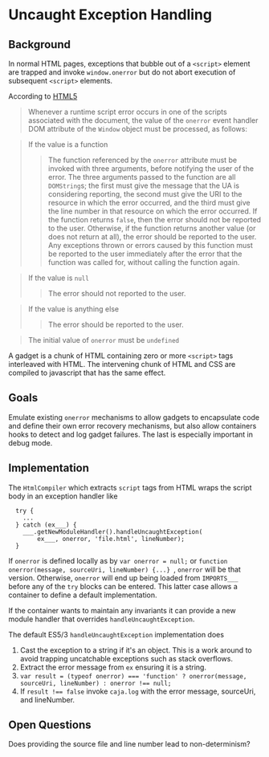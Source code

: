 # Uncaught Exception Handling #

## Background ##
In normal HTML pages, exceptions that bubble out of a `<script>` element are trapped and invoke `window.onerror` but do not abort execution of subsequent `<script>` elements.

According to [HTML5](http://www.w3.org/TR/html5/web-browsers.html#runtime-script-errors)

> Whenever a runtime script error occurs in one of the scripts associated with the
> document, the value of the `onerror` event handler DOM attribute of the
> `Window` object must be processed, as follows:

> If the value is a function
> > The function referenced by the `onerror` attribute must be invoked with
> > three arguments, before notifying the user of the error.
> > The three arguments passed to the function are all `DOMString`s; the first
> > must give the message that the UA is considering reporting, the second must give
> > the URI to the resource in which the error occurred, and the third must give the
> > line number in that resource on which the error occurred.
> > If the function returns `false`, then the error should not be reported to the
> > user. Otherwise, if the function returns another value (or does not return at
> > all), the error should be reported to the user.
> > Any exceptions thrown or errors caused by this function must be reported to the
> > user immediately after the error that the function was called for, without
> > calling the function again.


> If the value is `null`
> > The error should not reported to the user.


> If the value is anything else
> > The error should be reported to the user.


> The initial value of `onerror` must be `undefined`

A gadget is a chunk of HTML containing zero or more `<script>` tags interleaved with HTML.  The intervening chunk of HTML and CSS are compiled to javascript that has the same effect.



## Goals ##

Emulate existing `onerror` mechanisms to allow gadgets to encapsulate code and define their own error recovery mechanisms, but also allow containers hooks to detect and log gadget failures.  The last is especially important in debug mode.



## Implementation ##

The `HtmlCompiler` which extracts `script` tags from HTML wraps the script body in an exception handler like
```
  try {
    ...
  } catch (ex___) {
    ___.getNewModuleHandler().handleUncaughtException(
        ex___, onerror, 'file.html', lineNumber);
  }
```
If `onerror` is defined locally as by `var onerror = null;` or `function onerror(message, sourceUri, lineNumber) {...} `, `onerror` will be that version.  Otherwise, `onerror` will end up being loaded from `IMPORTS___` before any of the `try` blocks can be entered.  This latter case allows a container to define a default implementation.

If the container wants to maintain any invariants it can provide a new module handler that overrides `handleUncaughtException`.

The default ES5/3 `handleUncaughtException` implementation does
  1. Cast the exception to a string if it's an object.  This is a work around to avoid trapping uncatchable exceptions such as stack overflows.
  1. Extract the error message from `ex` ensuring it is a string.
  1. `var result = (typeof onerror) === 'function' ? onerror(message, sourceUri, lineNumber) : onerror !== null;`
  1. If `result !== false` invoke `caja.log` with the error message, sourceUri, and lineNumber.

## Open Questions ##
Does providing the source file and line number lead to non-determinism?